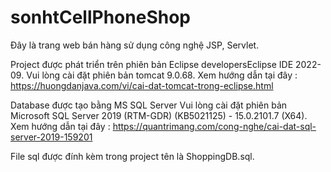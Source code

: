 # sonhtCellPhoneShop
Đây là trang web bán hàng sử dụng công nghệ JSP, Servlet.

Project được phát triển trên phiên bản Eclipse developersEclipse IDE 2022-09.
Vui lòng cài đặt phiên bản tomcat 9.0.68.
Xem hướng dẫn tại đây : https://huongdanjava.com/vi/cai-dat-tomcat-trong-eclipse.html

Database được tạo bằng MS SQL Server
Vui lòng cài đặt phiên bản Microsoft SQL Server 2019 (RTM-GDR) (KB5021125) - 15.0.2101.7 (X64).
Xem hướng dẫn tại đây : https://quantrimang.com/cong-nghe/cai-dat-sql-server-2019-159201

File sql được đính kèm trong project tên là ShoppingDB.sql.
